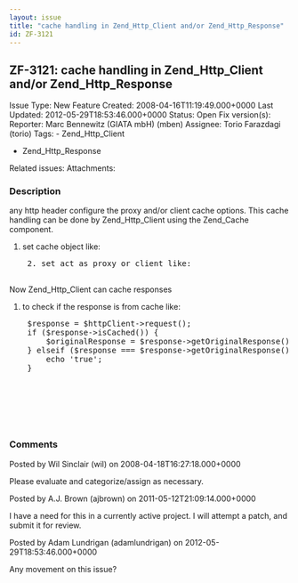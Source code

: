 ```yaml
---
layout: issue
title: "cache handling in Zend_Http_Client and/or Zend_Http_Response"
id: ZF-3121
---
```


ZF-3121: cache handling in Zend\_Http\_Client and/or Zend\_Http\_Response
-------------------------------------------------------------------------

 Issue Type: New Feature Created: 2008-04-16T11:19:49.000+0000 Last Updated: 2012-05-29T18:53:46.000+0000 Status: Open Fix version(s): 
 Reporter:  Marc Bennewitz (GIATA mbH) (mben)  Assignee:  Torio Farazdagi (torio)  Tags: - Zend\_Http\_Client
- Zend\_Http\_Response
 
 Related issues: 
 Attachments: 
### Description

any http header configure the proxy and/or client cache options. This cache handling can be done by Zend\_Http\_Client using the Zend\_Cache component.

1. set cache object like:
 

    <pre class="highlight">
    2. set act as proxy or client like: 

Now Zend\_Http\_Client can cache responses

1. to check if the response is from cache like:
 

    <pre class="highlight">
    $response = $httpClient->request();
    if ($response->isCached()) {
        $originalResponse = $response->getOriginalResponse();
    } elseif ($response === $response->getOriginalResponse()) {
        echo 'true';
    }


 

 

### Comments

Posted by Wil Sinclair (wil) on 2008-04-18T16:27:18.000+0000

Please evaluate and categorize/assign as necessary.

 

 

Posted by A.J. Brown (ajbrown) on 2011-05-12T21:09:14.000+0000

I have a need for this in a currently active project. I will attempt a patch, and submit it for review.

 

 

Posted by Adam Lundrigan (adamlundrigan) on 2012-05-29T18:53:46.000+0000

Any movement on this issue?

 

 